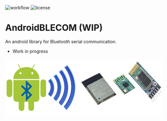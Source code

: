 ![workflow](https://github.com/H1Jam/AndroidBLECOM/actions/workflows/gradle.yml/badge.svg)
![license](https://img.shields.io/github/license/H1Jam/AndroidBLECOM?style=plastic)
# AndroidBLECOM (WIP)
An android library for Bluetooth serial communication.
* Work in progress

![Modems](/docs/blemodems2.jpg)
